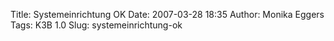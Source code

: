 Title: Systemeinrichtung OK
Date: 2007-03-28 18:35
Author: Monika Eggers
Tags: K3B 1.0
Slug: systemeinrichtung-ok


